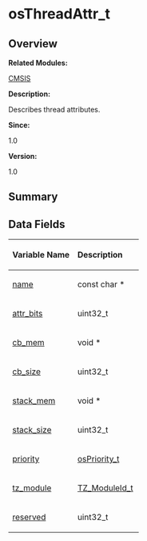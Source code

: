 # osThreadAttr\_t<a name="EN-US_TOPIC_0000001054595107"></a>

## **Overview**<a name="section1746575538191908"></a>

**Related Modules:**

[CMSIS](en-us_topic_0000001055075063.md)

**Description:**

Describes thread attributes. 

**Since:**

1.0

**Version:**

1.0

## **Summary**<a name="section567445026191908"></a>

## Data Fields<a name="pub-attribs"></a>

<a name="table1864377955191908"></a>
<table><thead align="left"><tr id="row1682226581191908"><th class="cellrowborder" valign="top" width="50%" id="mcps1.1.3.1.1"><p id="p1767875778191908"><a name="p1767875778191908"></a><a name="p1767875778191908"></a>Variable Name</p>
</th>
<th class="cellrowborder" valign="top" width="50%" id="mcps1.1.3.1.2"><p id="p848412214191908"><a name="p848412214191908"></a><a name="p848412214191908"></a>Description</p>
</th>
</tr>
</thead>
<tbody><tr id="row706014101191908"><td class="cellrowborder" valign="top" width="50%" headers="mcps1.1.3.1.1 "><p id="p1348084641191908"><a name="p1348084641191908"></a><a name="p1348084641191908"></a><a href="en-us_topic_0000001055075063.md#gaed20d9f112c97dcb4fc6374290ab7446">name</a></p>
</td>
<td class="cellrowborder" valign="top" width="50%" headers="mcps1.1.3.1.2 "><p id="p679600132191908"><a name="p679600132191908"></a><a name="p679600132191908"></a>const char * </p>
</td>
</tr>
<tr id="row231910089191908"><td class="cellrowborder" valign="top" width="50%" headers="mcps1.1.3.1.1 "><p id="p1072388657191908"><a name="p1072388657191908"></a><a name="p1072388657191908"></a><a href="en-us_topic_0000001055075063.md#ga5f48a821ddc41410fe625860b6380d3a">attr_bits</a></p>
</td>
<td class="cellrowborder" valign="top" width="50%" headers="mcps1.1.3.1.2 "><p id="p775878856191908"><a name="p775878856191908"></a><a name="p775878856191908"></a>uint32_t </p>
</td>
</tr>
<tr id="row1430998868191908"><td class="cellrowborder" valign="top" width="50%" headers="mcps1.1.3.1.1 "><p id="p1325534511191908"><a name="p1325534511191908"></a><a name="p1325534511191908"></a><a href="en-us_topic_0000001055075063.md#ga378962e098d6fc89cd0bdecaf03b59de">cb_mem</a></p>
</td>
<td class="cellrowborder" valign="top" width="50%" headers="mcps1.1.3.1.2 "><p id="p751596759191908"><a name="p751596759191908"></a><a name="p751596759191908"></a>void * </p>
</td>
</tr>
<tr id="row1435421852191908"><td class="cellrowborder" valign="top" width="50%" headers="mcps1.1.3.1.1 "><p id="p709154716191908"><a name="p709154716191908"></a><a name="p709154716191908"></a><a href="en-us_topic_0000001055075063.md#ga8992f7ce1ac52bb8682ccd4f42751de5">cb_size</a></p>
</td>
<td class="cellrowborder" valign="top" width="50%" headers="mcps1.1.3.1.2 "><p id="p1146877508191908"><a name="p1146877508191908"></a><a name="p1146877508191908"></a>uint32_t </p>
</td>
</tr>
<tr id="row693094909191908"><td class="cellrowborder" valign="top" width="50%" headers="mcps1.1.3.1.1 "><p id="p61126726191908"><a name="p61126726191908"></a><a name="p61126726191908"></a><a href="en-us_topic_0000001055075063.md#ga8ce05e5336d40cba01b6e1d1e36afe77">stack_mem</a></p>
</td>
<td class="cellrowborder" valign="top" width="50%" headers="mcps1.1.3.1.2 "><p id="p872871025191908"><a name="p872871025191908"></a><a name="p872871025191908"></a>void * </p>
</td>
</tr>
<tr id="row1515765918191908"><td class="cellrowborder" valign="top" width="50%" headers="mcps1.1.3.1.1 "><p id="p2078129152191908"><a name="p2078129152191908"></a><a name="p2078129152191908"></a><a href="en-us_topic_0000001055075063.md#gacb537dae7fecd9c744852ff6d6ea2c04">stack_size</a></p>
</td>
<td class="cellrowborder" valign="top" width="50%" headers="mcps1.1.3.1.2 "><p id="p1166441162191908"><a name="p1166441162191908"></a><a name="p1166441162191908"></a>uint32_t </p>
</td>
</tr>
<tr id="row1523632706191908"><td class="cellrowborder" valign="top" width="50%" headers="mcps1.1.3.1.1 "><p id="p275774299191908"><a name="p275774299191908"></a><a name="p275774299191908"></a><a href="en-us_topic_0000001055075063.md#ga90ae74b20698ee175b68f7f53a0b9091">priority</a></p>
</td>
<td class="cellrowborder" valign="top" width="50%" headers="mcps1.1.3.1.2 "><p id="p1354056165191908"><a name="p1354056165191908"></a><a name="p1354056165191908"></a><a href="en-us_topic_0000001055075063.md#gad4e3e0971b41f2d17584a8c6837342ec">osPriority_t</a> </p>
</td>
</tr>
<tr id="row1168493665191908"><td class="cellrowborder" valign="top" width="50%" headers="mcps1.1.3.1.1 "><p id="p1285975490191908"><a name="p1285975490191908"></a><a name="p1285975490191908"></a><a href="en-us_topic_0000001055075063.md#ga5cefc38447dae2c9f3fb81c193c49536">tz_module</a></p>
</td>
<td class="cellrowborder" valign="top" width="50%" headers="mcps1.1.3.1.2 "><p id="p1214128494191908"><a name="p1214128494191908"></a><a name="p1214128494191908"></a><a href="en-us_topic_0000001055075063.md#gad5ef21485fe5f60263bc0b48006202cb">TZ_ModuleId_t</a> </p>
</td>
</tr>
<tr id="row156364085191908"><td class="cellrowborder" valign="top" width="50%" headers="mcps1.1.3.1.1 "><p id="p1242445286191908"><a name="p1242445286191908"></a><a name="p1242445286191908"></a><a href="en-us_topic_0000001055075063.md#ga553fd9961d8f9e4562f84cd68709ae2d">reserved</a></p>
</td>
<td class="cellrowborder" valign="top" width="50%" headers="mcps1.1.3.1.2 "><p id="p327191837191908"><a name="p327191837191908"></a><a name="p327191837191908"></a>uint32_t </p>
</td>
</tr>
</tbody>
</table>

